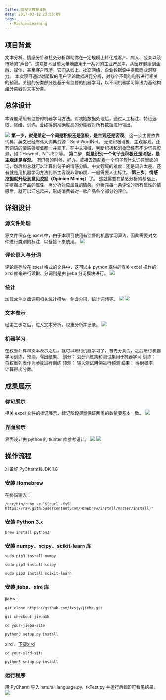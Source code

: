 ```yaml
---
title: 影视大数据分析
date: 2017-03-12 23:55:09
tags: 
  - MachineLearning
---
```

## 项目背景
文本分析、情感分析和社交分析帮助你在一定规模上转化成客户、病人、公众以及市场的“声音”。这项技术目前大量地应用于一系列的工业产品中，从医疗健康到金融、媒体、甚至客户市场。它们从线上、社交网络、企业数据源中提取商业洞察力。
本次项目通过对爬取的用户评论数据进行分析，对各个不同的电影进行相关的预测。关键的分类部分是基于有监督的机器学习，以不同机器学习算法为基础构建分类器对文本分类。
## 总体设计
本课题采用有监督的机器学习方法。对初始数据处理后，通过人工标注、特征选取、降维、训练，最终得到准确度高的分类器对所有数据进行输出。
<!--more-->
![](https://raw.githubusercontent.com/was48i/mPOST/master/csa/sa_1.png)
**第一步，就是确定一个词是积极还是消极，是主观还是客观**。
这一步主要依靠词典，英文已经有伟大词典资源：SentiWordNet。 无论积极消极、主观客观，还有词语的情感强度值都一并拿下。在中文领域，判断积极和消极已经有不少词典资源，如：Hownet、NTUSD 等。
**第二步，就是识别一个句子是积极还是消极，是主观还是客观**。
有词典的时候，好办。直接去匹配看一个句子有什么词典里面的词，然后加总就可以计算出句子的情感分值。中文领域的难度：还是词典太差。还有就是用机器学习方法判断主客观非常麻烦，一般需要人工标注。
**第三步，情感挖掘就升级到意见挖掘（Opinion Mining）了**。
这就需要在情感分析的基础上，先挖掘出产品的属性，再分析对应属性的情感。分析完每一条评论的所有属性的情感后，就可以汇总起来，形成消费者对一款产品各个部分的评价。
## 详细设计
### 源文件处理
源文件保存在 excel 中，由于本项目使用有监督的机器学习算法，因此需要对文件进行类别的标注，以备接下来使用。
![](https://raw.githubusercontent.com/was48i/mPOST/master/csa/sa_2.png)
### 评论录入与分词
评论是存放在 excel 格式的文件中，这可以由 python 提供的有关 excel 操作的 xlrd 库来进行读取。分词则是由 jieba 分词模块进行。
![](https://raw.githubusercontent.com/was48i/mPOST/master/csa/sa_3.png) 
### 统计
加载文件之后调用相关统计模块：包含分词，统计词频等。
![](https://raw.githubusercontent.com/was48i/mPOST/master/csa/sa_4.png)
![](https://raw.githubusercontent.com/was48i/mPOST/master/csa/sa_5.png)
### 文本表示
经第三步之后，进入文本分析，权重分析并记录。
![](https://raw.githubusercontent.com/was48i/mPOST/master/csa/sa_6.png)
### 机器学习
在权重计算和文本表示之后，就可以进行机器学习了，首先分集合，之后进行机器学习训练，预测，得出结果。
划分：
划分训练集和测试集用于机器学习
训练：
将权重列表作为参数进行训练
预测：
输入测试用例进行预测
结果：
得到概率，计算得出分数。
## 成果展示
### 标记展示
相关 excel 文件的标记展示，标记阶段尽量保证两类的数量要基本一致。
![](https://raw.githubusercontent.com/was48i/mPOST/master/csa/sa_7.png)
### 界面展示
界面设计由 python 的 tkinter 库参考设计。
![](https://raw.githubusercontent.com/was48i/mPOST/master/csa/sa_8.png)
![](https://raw.githubusercontent.com/was48i/mPOST/master/csa/sa_9.png)
## 操作流程
准备好 PyCharm和JDK 1.8
### 安装 Homebrew
在终端输入：
```
/usr/bin/ruby -e "$(curl -fsSL https://raw.githubusercontent.com/Homebrew/install/master/install)"
```
### 安装 Python 3.x
```
brew install python3
```
### 安装 numpy、scipy、scikit-learn 库
```
sudo pip3 install numpy
```
```
sudo pip3 install scipy
```
```
sudo pip3 install scikit-learn
```
### 安装 jieba、xlrd 库
jieba：
```
git clone https://github.com/fxsjy/jieba.git
```
```
git checkout jieba3k
```
```
cd your-jieba-site
```
```
python3 setup.py install
```
xlrd：
[下载xlrd](https://pypi.python.org/pypi/xlrd)
```
cd your-xlrd-site
```
```
python3 setup.py install
```
### 运行程序
用 PyCharm 导入 natural_language.py、tkTest.py 并运行后者即可看见结果。
![](https://raw.githubusercontent.com/was48i/mPOST/master/csa/sa_10.png)
